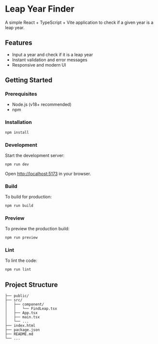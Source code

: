 # Leap Year Finder

A simple React + TypeScript + Vite application to check if a given year is a leap year.

## Features

- Input a year and check if it is a leap year
- Instant validation and error messages
- Responsive and modern UI

## Getting Started

### Prerequisites

- Node.js (v18+ recommended)
- npm

### Installation

```sh
npm install
```

### Development

Start the development server:

```sh
npm run dev
```

Open [http://localhost:5173](http://localhost:5173) in your browser.

### Build

To build for production:

```sh
npm run build
```

### Preview

To preview the production build:

```sh
npm run preview
```

### Lint

To lint the code:

```sh
npm run lint
```

## Project Structure

```
├── public/
├── src/
│   ├── component/
│   │   └── FindLeap.tsx
│   ├── App.tsx
│   ├── main.tsx
│   └── ...
├── index.html
├── package.json
├── README.md
└── ...
